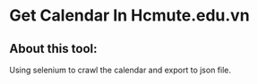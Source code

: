 <h1>Get Calendar In Hcmute.edu.vn</h1>


## About this tool:
Using selenium to crawl the calendar and export to json file.
